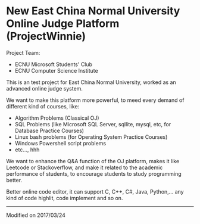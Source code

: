 # New East China Normal University Online Judge Platform <br />(ProjectWinnie)



Project Team:
* ECNU Microsoft Students' Club
* ECNU Computer Science Institute

This is an test project for East China Normal University, 
worked as an advanced online judge system.

We want to make this platform more powerful, to meed every demand of 
different kind of courses, like:
* Algorithm Problems (Classical OJ)
* SQL Problems (like Microsoft SQL Server, sqllite, mysql, etc, for Database Practice Courses)
* Linux bash problems (for Operating System Practice Courses)
* Windows Powershell script problems 
* etc..., hhh

We want to enhance the Q&A function of the OJ platform, makes it like Leetcode or Stackoverflow, 
and make it related to the academic performance of students, to encourage students to study 
programming better.

Better online code editor, it can support C, C++, C#, Java, Python,... any kind of code highlit, 
code implement and so on. 

----

Modified on 2017/03/24
